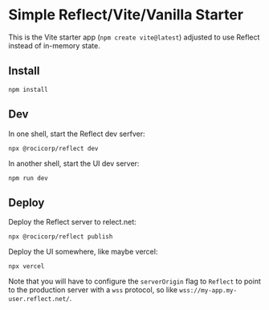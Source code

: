 # Simple Reflect/Vite/Vanilla Starter

This is the Vite starter app (`npm create vite@latest`) adjusted to use Reflect instead of in-memory state.

## Install

```
npm install
```

## Dev

In one shell, start the Reflect dev serfver:

```
npx @rocicorp/reflect dev
```

In another shell, start the UI dev server:

```
npm run dev
```

## Deploy

Deploy the Reflect server to relect.net:

```
npx @rocicorp/reflect publish
```

Deploy the UI somewhere, like maybe vercel:

```
npx vercel
```

Note that you will have to configure the `serverOrigin` flag to `Reflect` to point to the production server with a `wss` protocol, so like `wss://my-app.my-user.reflect.net/`.
